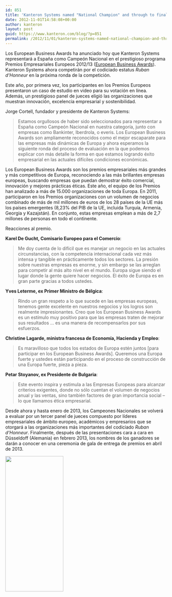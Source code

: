 ```yaml
---
id: 851
title: 'Kanteron Systems named "National Champion" and through to final round of European Business Awards'
date: 2012-11-01T14:58:08+00:00
author: kanteron
layout: post
guid: https://www.kanteron.com/blog/?p=851
permalink: /2012/11/01/kanteron-systems-named-national-champion-and-through-to-final-round-of-european-business-awards/
---
```

Los European Business Awards ha anunciado hoy que Kanteron Systems representará a España como Campeón Nacional en el prestigioso programa Premios Empresariales Europeos 2012/13 (<a title="https://www.businessawardseurope.com" href="https://www.businessawardseurope.com" target="_blank">European Business Awards</a>). Kanteron Systems ahora competirán por el codiciado estatus _Ruban d‘Honneur_ en la próxima ronda de la competición.

Este año, por primera vez, los participantes en los Premios Europeos presentaron un caso de estudio en video para su votación en línea. Además, un prestigioso panel de jueces eligió las organizaciones que muestran innovación, excelencia empresarial y sostenibilidad.

Jorge Cortell, fundador y presidente de Kanteron Systems:

> Estamos orgullosos de haber sido seleccionados para representar a España como Campeón Nacional en nuestra categoría, junto con empresas como Bankinter, Iberdrola, o everis. Los European Business Awards son ampliamente reconocidos como el mejor escaparate para las empresas más dinámicas de Europa y ahora esperamos la siguiente ronda del proceso de evaluación en la que podemos explicar con más detalle la forma en que estamos logrando éxito empresarial en las actuales difíciles condiciones económicas.

Los European Business Awards son los premios empresariales más grandes y más competitivos de Europa, reconociendo a las más brillantes empresas europeas, buscando empresas que puedan demostrar éxito comercial, innovación y mejores prácticas éticas. Este año, el equipo de los Premios han analizado a más de 15.000 organizaciones de toda Europa. En 2011, participaron en los Premios organizaciones con un volumen de negocios combinado de más de mil millones de euros de los 28 países de la UE más los países emergentes (8,23% del PIB de la UE, incluida Turquía, Armenia, Georgia y Kazajstán). En conjunto, estas empresas emplean a más de 2,7 millones de personas en todo el continente.

Reacciones al premio.

**Karel De Gucht, Comisario Europeo para el Comercio**:

> Me doy cuenta de lo difícil que es manejar un negocio en las actuales circunstancias, con la competencia internacional cada vez más intensa y tangible en prácticamente todos los sectores. La presión sobre nuestras empresas es enorme, y sin embargo se las arreglan para competir al más alto nivel en el mundo. Europa sigue siendo el lugar donde la gente quiere hacer negocios. El éxito de Europa es en gran parte gracias a todos ustedes.

**Yves Leterme, ex Primer Ministro de Bélgica**:

> Rindo un gran respeto a lo que sucede en las empresas europeas, tenemos gente excelente en nuestros negocios y los logros son realmente impresionantes. Creo que los European Business Awards es un estímulo muy positivo para que las empresas traten de mejorar sus resultados ... es una manera de recompensarlos por sus esfuerzos.

**Christine Lagarde, ministra francesa de Economía, Hacienda y Empleo**:

> Es maravilloso que todos los estados de Europa estén juntos [para participar en los European Business Awards]. Queremos una Europa fuerte y ustedes están participando en el proceso de construcción de una Europa fuerte, pieza a pieza.

**Petar Stoyanov, ex Presidente de Bulgaria**:

> Este evento inspira y estimula a las Empresas Europeas para alcanzar criterios exigentes, donde no sólo cuentan el volumen de negocios anual y las ventas, sino también factores de gran importancia social – lo que llamamos ética empresarial.

Desde ahora y hasta enero de 2013, los Campeones Nacionales se volverá a evaluar por un tercer panel de jueces compuesto por líderes empresariales de ámbito europeo, académicos y empresarios que se otorgará a las organizaciones más importantes del codiciado _Ruban d‘Honneur_. Finalmente, después de las presentaciones cara a cara en Düsseldoff (Alemania) en febrero 2013, los nombres de los ganadores se darán a conocer en una ceremonia de gala de entrega de premios en abril de 2013.

<a href="https://www.kanteron.com/blog/entrepreneurship/2012/11/kanteron-systems-named-national-champion-and-through-to-final-round-of-european-business-awards/attachment/eba_national-champ_logo-2012-13/" rel="attachment wp-att-852"><img class="aligncenter" title="EBA_National Champ_Logo 2012-13" src="https://blog.kanteron.com/es/wp-content/uploads/sites/2/2012/11/EBA_National-Champ_Logo-2012-13.png" alt="" width="181" height="422" /></a>